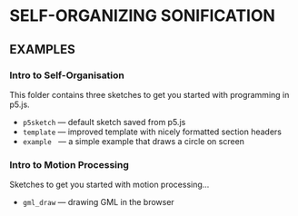 # SELF-ORGANIZING SONIFICATION
## EXAMPLES
### Intro to Self-Organisation

This folder contains three sketches to get you started with programming in p5.js.

* `p5sketch` — default sketch saved from p5.js
* `template` — improved template with nicely formatted section headers
* `example` &nbsp; — a simple example that draws a circle on screen


### Intro to Motion Processing

Sketches to get you started with motion processing...

* `gml_draw` — drawing GML in the browser
